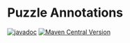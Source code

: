 # Puzzle Annotations

[![javadoc](https://javadoc.io/badge2/dev.puzzleshq/puzzle-annotations/javadoc.svg)](https://javadoc.io/doc/dev.puzzleshq/puzzle-annotations)
[![Maven Central Version](https://img.shields.io/maven-central/v/dev.puzzleshq/puzzle-annotations)](https://central.sonatype.com/artifact/dev.puzzleshq/puzzle-annotations/overview)
